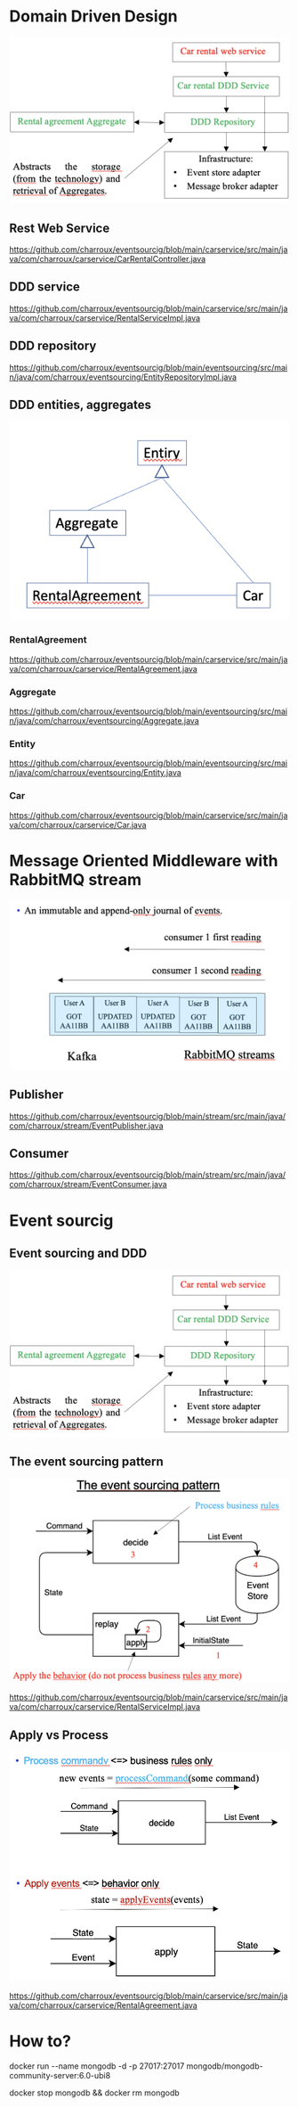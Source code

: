 # Domain Driven Design
<img src="images/ddd_archi.png">

## Rest Web Service
https://github.com/charroux/eventsourcig/blob/main/carservice/src/main/java/com/charroux/carservice/CarRentalController.java

## DDD service
https://github.com/charroux/eventsourcig/blob/main/carservice/src/main/java/com/charroux/carservice/RentalServiceImpl.java

## DDD repository
https://github.com/charroux/eventsourcig/blob/main/eventsourcing/src/main/java/com/charroux/eventsourcing/EntityRepositoryImpl.java

## DDD entities, aggregates
<img src="images/entity_aggregate.png">

### RentalAgreement
https://github.com/charroux/eventsourcig/blob/main/carservice/src/main/java/com/charroux/carservice/RentalAgreement.java
### Aggregate
https://github.com/charroux/eventsourcig/blob/main/eventsourcing/src/main/java/com/charroux/eventsourcing/Aggregate.java
### Entity
https://github.com/charroux/eventsourcig/blob/main/eventsourcing/src/main/java/com/charroux/eventsourcing/Entity.java
### Car
https://github.com/charroux/eventsourcig/blob/main/carservice/src/main/java/com/charroux/carservice/Car.java

# Message Oriented Middleware with RabbitMQ stream
<img src="images/rabbitmq_stream.png">

## Publisher
https://github.com/charroux/eventsourcig/blob/main/stream/src/main/java/com/charroux/stream/EventPublisher.java
## Consumer
https://github.com/charroux/eventsourcig/blob/main/stream/src/main/java/com/charroux/stream/EventConsumer.java

# Event sourcig
## Event sourcing and DDD
<img src="images/ddd_archi.png">

## The event sourcing pattern
<img src="images/eventsourcing_pattern.png">

https://github.com/charroux/eventsourcig/blob/main/carservice/src/main/java/com/charroux/carservice/RentalServiceImpl.java

## Apply vs Process
<img src="images/apply_vs_process.png">

https://github.com/charroux/eventsourcig/blob/main/carservice/src/main/java/com/charroux/carservice/RentalAgreement.java

# How to?

docker run --name mongodb -d -p 27017:27017 mongodb/mongodb-community-server:6.0-ubi8

docker stop mongodb && docker rm mongodb

